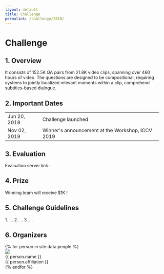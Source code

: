 ```yaml
---
layout: default
title: Challenge
permalink: /challenge/2019/
---
```


<div class="challege content-container">
  <h1 class = "content-title">
    Challenge
  </h1>
  <div class = "content-subcontainer">
    <h2 class = "content-subtitle">
      1. Overview
    </h2>
    <p class="content-item">
      It consists of 152.5K QA pairs from 21.8K video clips, spanning over 460 hours of video. The questions are designed to be compositional, requiring systems to jointly localized relevant moments within a clip, comprehend subtitles-based dialogue.
    </p>
  </div>

  <div class = "content-subcontainer">
    <h2 class = "content-subtitle">
      2. Important Dates
    </h2>
    <div class="content-item">
      <table> 
        <tr>
          <td>Jun 20, 2019</td>
          <td>Challenge launched</td>
        </tr>
        <tr>
          <td>Nov 02, 2019</td>
          <td>Winner's announcement at the Workshop, ICCV 2019</td>
        </tr>
      </table>
    </div>
  </div>

  <div class = "content-subcontainer">
    <h2 class = "content-subtitle">
      3. Evaluation
    </h2>
    <p class="content-item">
      Evaluation server link :
    </p>
  </div>

  <div class = "content-subcontainer">
    <h2 class = "content-subtitle">
      4. Prize
    </h2>
    <p class="content-item">
      Winning team will receive $1K !
    </p>
  </div>

  <div class = "content-subcontainer">
    <h2 class = "content-subtitle">
      5. Challenge Guidelines
    </h2>
    <p class="content-item">
      1. ...
      2. ...
      3. ...
    </p>
  </div>

  <div class = "content-subcontainer">
    <h2 class = "content-subtitle">
      6. Organizers
    </h2>
    <div class="content-item">
      {% for person in site.data.people %}
        <div class="member">
          <div class="member-profile">
            <img class="member-profile" src="{{person.src}}">
          </div>
          <div class="member-info member-name">
            {{ person.name }}
          </div>
          <div class="member-info member-position">
            {{ person.affiliation }}
          </div>
        </div>
      {% endfor %}
    </div>
  </div>
</div>
